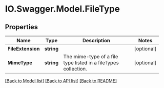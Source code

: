 # IO.Swagger.Model.FileType
## Properties

Name | Type | Description | Notes
------------ | ------------- | ------------- | -------------
**FileExtension** | **string** |  | [optional] 
**MimeType** | **string** | The mime-type of a file type listed in a fileTypes collection. | [optional] 

[[Back to Model list]](../README.md#documentation-for-models) [[Back to API list]](../README.md#documentation-for-api-endpoints) [[Back to README]](../README.md)

